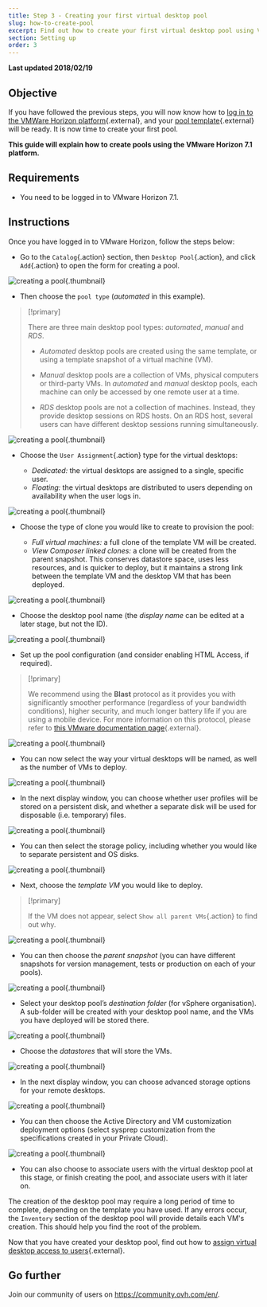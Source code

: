 ```yaml
---
title: Step 3 - Creating your first virtual desktop pool
slug: how-to-create-pool
excerpt: Find out how to create your first virtual desktop pool using VMware Horizon 7.1
section: Setting up
order: 3
---
```


**Last updated 2018/02/19**

## Objective

If you have followed the previous steps, you will now know how to [log in to the VMWare Horizon platform](https://docs.ovh.com/lt/cloud-desktop-infrastructure/horizon-7-platform/){.external}, and your [pool template](https://docs.ovh.com/lt/cloud-desktop-infrastructure/create-pool/){.external} will be ready. It is now time to create your first pool.

**This guide will explain how to create pools using the VMware Horizon 7.1 platform.**



## Requirements

- You need to be logged in to VMware Horizon 7.1.


## Instructions

Once you have logged in to VMware Horizon, follow the steps below:

- Go to the `Catalog`{.action} section, then `Desktop Pool`{.action}, and click `Add`{.action} to open the form for creating a pool.

![creating a pool](images/1200.png){.thumbnail}

- Then choose the `pool type` (*automated* in this example).


> [!primary]
>
> There are three main desktop pool types: *automated*, *manual* and *RDS*.
> 
> - *Automated* desktop pools are created using the same template, or using a template snapshot of a virtual machine (VM).
> 
> - *Manual* desktop pools are a collection of VMs, physical computers or third-party VMs. In *automated* and *manual* desktop pools, each machine can only be accessed by one remote user at a time.
>
> - *RDS* desktop pools are not a collection of machines. Instead, they provide desktop sessions on RDS hosts. On an RDS host, several users can have different desktop sessions running simultaneously.
> 


![creating a pool](images/1201.png){.thumbnail}

- Choose the `User Assignment`{.action} type for the virtual desktops:

    - *Dedicated:* the virtual desktops are assigned to a single, specific user.
    - *Floating:* the virtual desktops are distributed to users depending on availability when the user logs in.

![creating a pool](images/1202.png){.thumbnail}

- Choose the type of clone you would like to create to provision the pool:

    - *Full virtual machines:* a full clone of the template VM will be created.
    - *View Composer linked clones:* a clone will be created from the parent snapshot. This conserves datastore space, uses less resources, and is quicker to deploy, but it maintains a strong link between the template VM and the desktop VM that has been deployed.

![creating a pool](images/1203.png){.thumbnail}

- Choose the desktop pool name (the *display name* can be edited at a later stage, but not the ID).

![creating a pool](images/1204.png){.thumbnail}

- Set up the pool configuration (and consider enabling HTML Access, if required).


> [!primary]
>
> We recommend using the **Blast** protocol as it provides you with significantly smoother performance (regardless of your bandwidth conditions), higher security, and much longer battery life if you are using a mobile device. For more information on this protocol, please refer to [this VMware documentation page](https://docs.vmware.com/en/VMware-Horizon-7/7.4/horizon-architecture-planning/GUID-F64BAD49-78A0-44FE-97EA-76A56FD022D6.html){.external}.
> 

![creating a pool](images/1205.png){.thumbnail}

- You can now select the way your virtual desktops will be named, as well as the number of VMs to deploy.

![creating a pool](images/1206.png){.thumbnail}

- In the next display window, you can choose whether user profiles will be stored on a persistent disk, and whether a separate disk will be used for disposable (i.e. temporary) files.

![creating a pool](images/1207.png){.thumbnail}

- You can then select the storage policy, including whether you would like to separate persistent and OS disks.

![creating a pool](images/1208.png){.thumbnail}

- Next, choose the *template VM* you would like to deploy.

> [!primary]
>
> If the VM does not appear, select `Show all parent VMs`{.action} to find out why.
> 

![creating a pool](images/1209.png){.thumbnail}

- You can then choose the *parent snapshot* (you can have different snapshots for version management, tests or production on each of your pools).

![creating a pool](images/1210.png){.thumbnail}

- Select your desktop pool’s *destination folder* (for vSphere organisation). A sub-folder will be created with your desktop pool name, and the VMs you have deployed will be stored there.

![creating a pool](images/1211.png){.thumbnail}

- Choose the *datastores* that will store the VMs.

![creating a pool](images/1212.png){.thumbnail}

- In the next display window, you can choose advanced storage options for your remote desktops.

![creating a pool](images/1213.png){.thumbnail}

- You can then choose the Active Directory and VM customization deployment options (select sysprep customization from the specifications created in your Private Cloud).

![creating a pool](images/1214.png){.thumbnail}

- You can also choose to associate users with the virtual desktop pool at this stage, or finish creating the pool, and associate users with it later on.

The creation of the desktop pool may require a long period of time to complete, depending on the template you have used. If any errors occur, the `Inventory` section of the desktop pool will provide details each VM's creation. This should help you find the root of the problem.

Now that you have created your desktop pool, find out how to [assign virtual desktop access to users](https://docs.ovh.com/fr/cloud-desktop-infrastructure/assigning-desktop-access/){.external}.


## Go further

Join our community of users on <https://community.ovh.com/en/>.
